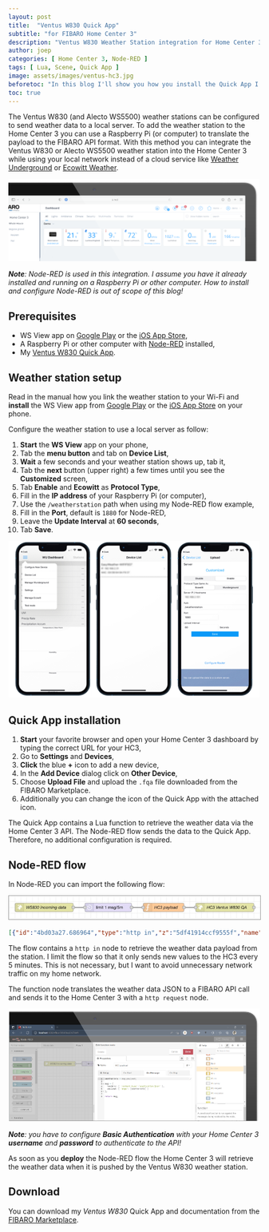 ```yaml
---
layout: post
title:  "Ventus W830 Quick App"
subtitle: "for FIBARO Home Center 3"
description: "Ventus W830 Weather Station integration for Home Center 3"
author: joep
categories: [ Home Center 3, Node-RED ]
tags: [ Lua, Scene, Quick App ]
image: assets/images/ventus-hc3.jpg
beforetoc: "In this blog I'll show you how you install the Quick App I created to integrate your Ventus W830 weather station with your Home Center 3."
toc: true
---
```


The Ventus W830 (and Alecto WS5500) weather stations can be configured to send weather data to a local server. To add the weather station to the Home Center 3 you can use a Raspberry Pi (or computer) to translate the payload to the FIBARO API format. With this method you can integrate the Ventus W830 or Alecto WS5500 weather station into the Home Center 3 while using your local network instead of a cloud service like [Weather Underground](https://www.wunderground.com) or [Ecowitt Weather](https://www.ecowitt.net).

<p align="center"><img src="../assets/images/ventus-hc3bui.png" /></p>

***Note**: Node-RED is used in this integration. I assume you have it already installed and running on a Raspberry Pi or other computer. How to install and configure Node-RED is out of scope of this blog!*

## Prerequisites

- WS View app on [Google Play](https://play.google.com/store/apps/details?id=com.ost.wsview&hl=nl&gl=US) or the [iOS App Store](https://apps.apple.com/nl/app/ws-view/id1362944193),
- A Raspberry Pi or other computer with [Node-RED](https://nodered.org) installed,
- My [Ventus W830 Quick App](https://docs.joepverhaeg.nl).

## Weather station setup

Read in the manual how you link the weather station to your Wi-Fi and **install** the WS View app from [Google Play](https://play.google.com/store/apps/details?id=com.ost.wsview&hl=nl&gl=US) or the [iOS App Store](https://apps.apple.com/nl/app/ws-view/id1362944193) on your phone.

Configure the weather station to use a local server as follow:

1. **Start** the **WS View** app on your phone,
2. Tab the **menu button** and tab on **Device List**,
3. **Wait** a few seconds and your weather station shows up, tab it,
4. Tab the **next** button (upper right) a few times until you see the **Customized** screen,
5. Tab **Enable** and **Ecowitt** as **Protocol Type**,
6. Fill in the **IP address** of your Raspberry Pi (or computer),
7. Use the `/weatherstation` path when using my Node-RED flow example,
8. Fill in the **Port**, default is `1880` for Node-RED,
9. Leave the **Update Interval** at **60 seconds**,
10. Tab **Save**.

<p align="center"><img src="../assets/images/ventus-wsview.png" /></p>

## Quick App installation

1. **Start** your favorite browser and open your Home Center 3 dashboard by typing the correct URL for your HC3,
2. Go to **Settings** and **Devices**,
3. **Click** the blue **+** icon to add a new device,
4. In the **Add Device** dialog click on **Other Device**,
5. Choose **Upload File** and upload the `.fqa` file downloaded from the FIBARO Marketplace.
6. Additionally you can change the icon of the Quick App with the attached icon.

The Quick App contains a Lua function to retrieve the weather data via the Home Center 3 API. The Node-RED flow sends the data to the Quick App. Therefore, no additional configuration is required.

## Node-RED flow

In Node-RED you can import the following flow:

<p align="center"><img src="../assets/images/ventus-flow.jpg" style="border: 1px #999 solid" /></p>

```json
[{"id":"4bd03a27.686964","type":"http in","z":"5df41914ccf9555f","name":"WS830 incoming data","url":"/weatherstation","method":"post","upload":false,"swaggerDoc":"","x":140,"y":220,"wires":[["c81fb2783c57da97"]]},{"id":"c81fb2783c57da97","type":"delay","z":"5df41914ccf9555f","name":"","pauseType":"rate","timeout":"5","timeoutUnits":"minutes","rate":"1","nbRateUnits":"5","rateUnits":"minute","randomFirst":"1","randomLast":"5","randomUnits":"seconds","drop":true,"allowrate":false,"outputs":1,"x":360,"y":220,"wires":[["44d0fc53f3f75405"]]},{"id":"44d0fc53f3f75405","type":"function","z":"5df41914ccf9555f","name":"HC3 payload","func":"weatherdata = msg.payload;\n\nmsg = {\n  headers: { 'content-type':'application/json' },\n  payload: { 'args': [weatherdata] }\n};\n\nreturn msg;","outputs":1,"noerr":0,"initialize":"","finalize":"","libs":[],"x":550,"y":220,"wires":[["147e1206594b336b"]]},{"id":"147e1206594b336b","type":"http request","z":"5df41914ccf9555f","name":"HC3 Ventus W830 QA","method":"POST","ret":"txt","paytoqs":"ignore","url":"http://192.168.1.1/api/devices/200/action/data","tls":"","persist":false,"proxy":"","authType":"basic","senderr":false,"x":760,"y":220,"wires":[[]]}]
```

The flow contains a `http in` node to retrieve the weather data payload from the station. I limit the flow so that it only sends new values to the HC3 every 5 minutes. This is not necessary, but I want to avoid unnecessary network traffic on my home network.

The function node translates the weather data JSON to a FIBARO API call and sends it to the Home Center 3 with a `http request` node.

<p align="center"><img src="../assets/images/ventus-node-red.png" /></p>

***Note**: you have to configure **Basic Authentication** with your Home Center 3 **username** and **password** to authenticate to the API!*

As soon as you **deploy** the Node-RED flow the Home Center 3 will retrieve the weather data when it is pushed by the Ventus W830 weather station.

## Download

You can download my *Ventus W830* Quick App and documentation from the [FIBARO Marketplace](https://docs.joepverhaeg.nl).